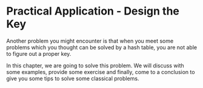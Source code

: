 # Practical Application - Design the Key

Another problem you might encounter is that when you meet some problems which you thought can be solved by a hash table, you are not able to figure out a proper key.

In this chapter, we are going to solve this problem. We will discuss with some examples, provide some exercise and finally, come to a conclusion to give you some tips to solve some classical problems.